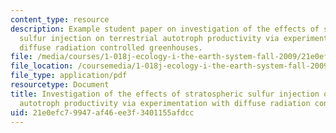 ```yaml
---
content_type: resource
description: Example student paper on investigation of the effects of stratospheric
  sulfur injection on terrestrial autotroph productivity via experimentation with
  diffuse radiation controlled greenhouses.
file: /media/courses/1-018j-ecology-i-the-earth-system-fall-2009/21e0efc79947af46ee3f3401155afdcc_MIT1_018JF09_sw_paper3.pdf
file_location: /coursemedia/1-018j-ecology-i-the-earth-system-fall-2009/21e0efc79947af46ee3f3401155afdcc_MIT1_018JF09_sw_paper3.pdf
file_type: application/pdf
resourcetype: Document
title: Investigation of the effects of stratospheric sulfur injection on terrestrial
  autotroph productivity via experimentation with diffuse radiation controlled greenhouses
uid: 21e0efc7-9947-af46-ee3f-3401155afdcc
---
```

